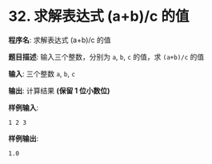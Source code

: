 # 32. 求解表达式 (a+b)/c 的值

**程序名**: 求解表达式 (a+b)/c 的值

**题目描述**: 输入三个整数，分别为 `a`, `b`, `c` 的值，求 `(a+b)/c` 的值

**输入**: 三个整数 `a`, `b`, `c`

**输出**: 计算结果 **(保留 1 位小数位)**

**样例输入**:
```text
1 2 3
```

**样例输出**:
```text
1.0
```